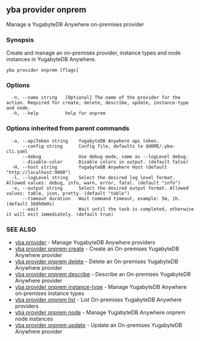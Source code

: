 ## yba provider onprem

Manage a YugabyteDB Anywhere on-premises provider

### Synopsis

Create and manage an on-premises provider, instance types and node instances in YugabyteDB Anywhere.

```
yba provider onprem [flags]
```

### Options

```
  -n, --name string   [Optional] The name of the provider for the action. Required for create, delete, describe, update, instance-type and node.
  -h, --help          help for onprem
```

### Options inherited from parent commands

```
  -a, --apiToken string    YugabyteDB Anywhere api token.
      --config string      Config file, defaults to $HOME/.yba-cli.yaml
      --debug              Use debug mode, same as --logLevel debug.
      --disable-color      Disable colors in output. (default false)
  -H, --host string        YugabyteDB Anywhere Host (default "http://localhost:9000")
  -l, --logLevel string    Select the desired log level format. Allowed values: debug, info, warn, error, fatal. (default "info")
  -o, --output string      Select the desired output format. Allowed values: table, json, pretty. (default "table")
      --timeout duration   Wait command timeout, example: 5m, 1h. (default 168h0m0s)
      --wait               Wait until the task is completed, otherwise it will exit immediately. (default true)
```

### SEE ALSO

* [yba provider](yba_provider.md)	 - Manage YugabyteDB Anywhere providers
* [yba provider onprem create](yba_provider_onprem_create.md)	 - Create an On-premises YugabyteDB Anywhere provider
* [yba provider onprem delete](yba_provider_onprem_delete.md)	 - Delete an On-premises YugabyteDB Anywhere provider
* [yba provider onprem describe](yba_provider_onprem_describe.md)	 - Describe an On-premises YugabyteDB Anywhere provider
* [yba provider onprem instance-type](yba_provider_onprem_instance-type.md)	 - Manage YugabyteDB Anywhere on-premises instance types
* [yba provider onprem list](yba_provider_onprem_list.md)	 - List On-premises YugabyteDB Anywhere providers
* [yba provider onprem node](yba_provider_onprem_node.md)	 - Manage YugabyteDB Anywhere onprem node instances
* [yba provider onprem update](yba_provider_onprem_update.md)	 - Update an On-premises YugabyteDB Anywhere provider

